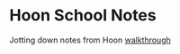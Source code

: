# Hoon School Notes

Jotting down notes from Hoon [walkthrough](https://urbit.org/docs/hoon/hoon-school)